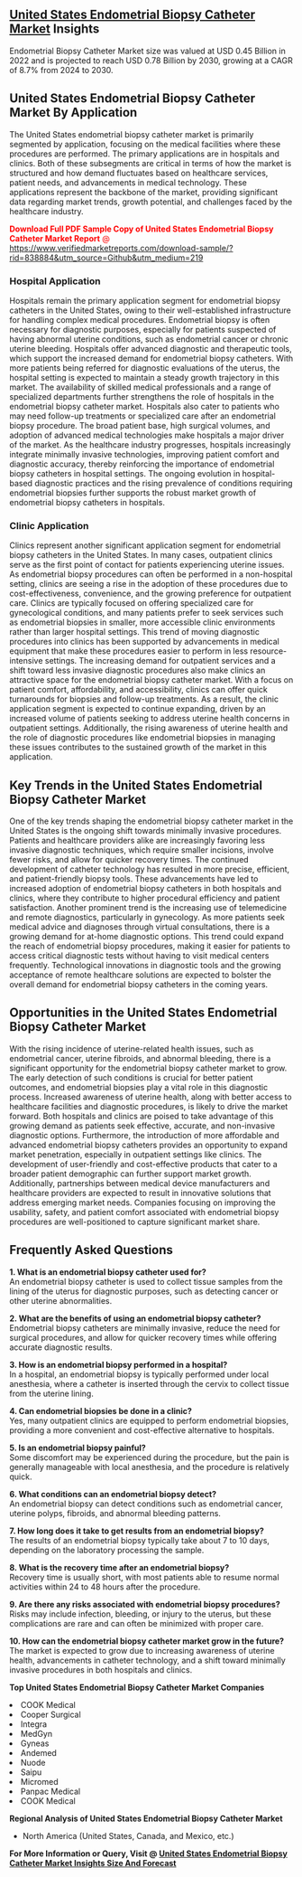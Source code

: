<h2><a href="https://www.verifiedmarketreports.com/download-sample/?rid=838884&amp;utm_source=Github&amp;utm_medium=219" target="_blank">United States Endometrial Biopsy Catheter Market</a> Insights</h2><p>Endometrial Biopsy Catheter Market size was valued at USD 0.45 Billion in 2022 and is projected to reach USD 0.78 Billion by 2030, growing at a CAGR of 8.7% from 2024 to 2030.</p><p><h2>United States Endometrial Biopsy Catheter Market By Application</h2> <p>The United States endometrial biopsy catheter market is primarily segmented by application, focusing on the medical facilities where these procedures are performed. The primary applications are in hospitals and clinics. Both of these subsegments are critical in terms of how the market is structured and how demand fluctuates based on healthcare services, patient needs, and advancements in medical technology. These applications represent the backbone of the market, providing significant data regarding market trends, growth potential, and challenges faced by the healthcare industry. <p><span class=""><span style="color: #ff0000;"><strong>Download Full PDF Sample Copy of United States Endometrial Biopsy Catheter Market Report</strong> @ </span><a href="https://www.verifiedmarketreports.com/download-sample/?rid=838884&amp;utm_source=Github&amp;utm_medium=219" target="_blank">https://www.verifiedmarketreports.com/download-sample/?rid=838884&amp;utm_source=Github&amp;utm_medium=219</a></span></p></p> <h3>Hospital Application</h3> <p>Hospitals remain the primary application segment for endometrial biopsy catheters in the United States, owing to their well-established infrastructure for handling complex medical procedures. Endometrial biopsy is often necessary for diagnostic purposes, especially for patients suspected of having abnormal uterine conditions, such as endometrial cancer or chronic uterine bleeding. Hospitals offer advanced diagnostic and therapeutic tools, which support the increased demand for endometrial biopsy catheters. With more patients being referred for diagnostic evaluations of the uterus, the hospital setting is expected to maintain a steady growth trajectory in this market. The availability of skilled medical professionals and a range of specialized departments further strengthens the role of hospitals in the endometrial biopsy catheter market. Hospitals also cater to patients who may need follow-up treatments or specialized care after an endometrial biopsy procedure. The broad patient base, high surgical volumes, and adoption of advanced medical technologies make hospitals a major driver of the market. As the healthcare industry progresses, hospitals increasingly integrate minimally invasive technologies, improving patient comfort and diagnostic accuracy, thereby reinforcing the importance of endometrial biopsy catheters in hospital settings. The ongoing evolution in hospital-based diagnostic practices and the rising prevalence of conditions requiring endometrial biopsies further supports the robust market growth of endometrial biopsy catheters in hospitals. <h3>Clinic Application</h3> <p>Clinics represent another significant application segment for endometrial biopsy catheters in the United States. In many cases, outpatient clinics serve as the first point of contact for patients experiencing uterine issues. As endometrial biopsy procedures can often be performed in a non-hospital setting, clinics are seeing a rise in the adoption of these procedures due to cost-effectiveness, convenience, and the growing preference for outpatient care. Clinics are typically focused on offering specialized care for gynecological conditions, and many patients prefer to seek services such as endometrial biopsies in smaller, more accessible clinic environments rather than larger hospital settings. This trend of moving diagnostic procedures into clinics has been supported by advancements in medical equipment that make these procedures easier to perform in less resource-intensive settings. The increasing demand for outpatient services and a shift toward less invasive diagnostic procedures also make clinics an attractive space for the endometrial biopsy catheter market. With a focus on patient comfort, affordability, and accessibility, clinics can offer quick turnarounds for biopsies and follow-up treatments. As a result, the clinic application segment is expected to continue expanding, driven by an increased volume of patients seeking to address uterine health concerns in outpatient settings. Additionally, the rising awareness of uterine health and the role of diagnostic procedures like endometrial biopsies in managing these issues contributes to the sustained growth of the market in this application. <h2>Key Trends in the United States Endometrial Biopsy Catheter Market</h2> <p>One of the key trends shaping the endometrial biopsy catheter market in the United States is the ongoing shift towards minimally invasive procedures. Patients and healthcare providers alike are increasingly favoring less invasive diagnostic techniques, which require smaller incisions, involve fewer risks, and allow for quicker recovery times. The continued development of catheter technology has resulted in more precise, efficient, and patient-friendly biopsy tools. These advancements have led to increased adoption of endometrial biopsy catheters in both hospitals and clinics, where they contribute to higher procedural efficiency and patient satisfaction. Another prominent trend is the increasing use of telemedicine and remote diagnostics, particularly in gynecology. As more patients seek medical advice and diagnoses through virtual consultations, there is a growing demand for at-home diagnostic options. This trend could expand the reach of endometrial biopsy procedures, making it easier for patients to access critical diagnostic tests without having to visit medical centers frequently. Technological innovations in diagnostic tools and the growing acceptance of remote healthcare solutions are expected to bolster the overall demand for endometrial biopsy catheters in the coming years. <h2>Opportunities in the United States Endometrial Biopsy Catheter Market</h2> <p>With the rising incidence of uterine-related health issues, such as endometrial cancer, uterine fibroids, and abnormal bleeding, there is a significant opportunity for the endometrial biopsy catheter market to grow. The early detection of such conditions is crucial for better patient outcomes, and endometrial biopsies play a vital role in this diagnostic process. Increased awareness of uterine health, along with better access to healthcare facilities and diagnostic procedures, is likely to drive the market forward. Both hospitals and clinics are poised to take advantage of this growing demand as patients seek effective, accurate, and non-invasive diagnostic options. Furthermore, the introduction of more affordable and advanced endometrial biopsy catheters provides an opportunity to expand market penetration, especially in outpatient settings like clinics. The development of user-friendly and cost-effective products that cater to a broader patient demographic can further support market growth. Additionally, partnerships between medical device manufacturers and healthcare providers are expected to result in innovative solutions that address emerging market needs. Companies focusing on improving the usability, safety, and patient comfort associated with endometrial biopsy procedures are well-positioned to capture significant market share. <h2>Frequently Asked Questions</h2> <p><b>1. What is an endometrial biopsy catheter used for?</b><br> An endometrial biopsy catheter is used to collect tissue samples from the lining of the uterus for diagnostic purposes, such as detecting cancer or other uterine abnormalities.</p> <p><b>2. What are the benefits of using an endometrial biopsy catheter?</b><br> Endometrial biopsy catheters are minimally invasive, reduce the need for surgical procedures, and allow for quicker recovery times while offering accurate diagnostic results.</p> <p><b>3. How is an endometrial biopsy performed in a hospital?</b><br> In a hospital, an endometrial biopsy is typically performed under local anesthesia, where a catheter is inserted through the cervix to collect tissue from the uterine lining.</p> <p><b>4. Can endometrial biopsies be done in a clinic?</b><br> Yes, many outpatient clinics are equipped to perform endometrial biopsies, providing a more convenient and cost-effective alternative to hospitals.</p> <p><b>5. Is an endometrial biopsy painful?</b><br> Some discomfort may be experienced during the procedure, but the pain is generally manageable with local anesthesia, and the procedure is relatively quick.</p> <p><b>6. What conditions can an endometrial biopsy detect?</b><br> An endometrial biopsy can detect conditions such as endometrial cancer, uterine polyps, fibroids, and abnormal bleeding patterns.</p> <p><b>7. How long does it take to get results from an endometrial biopsy?</b><br> The results of an endometrial biopsy typically take about 7 to 10 days, depending on the laboratory processing the sample.</p> <p><b>8. What is the recovery time after an endometrial biopsy?</b><br> Recovery time is usually short, with most patients able to resume normal activities within 24 to 48 hours after the procedure.</p> <p><b>9. Are there any risks associated with endometrial biopsy procedures?</b><br> Risks may include infection, bleeding, or injury to the uterus, but these complications are rare and can often be minimized with proper care.</p> <p><b>10. How can the endometrial biopsy catheter market grow in the future?</b><br> The market is expected to grow due to increasing awareness of uterine health, advancements in catheter technology, and a shift toward minimally invasive procedures in both hospitals and clinics.</p> </p><p><strong>Top United States Endometrial Biopsy Catheter Market Companies</strong></p><div data-test-id=""><p><li>COOK Medical</li><li> Cooper Surgical</li><li> Integra</li><li> MedGyn</li><li> Gyneas</li><li> Andemed</li><li> Nuode</li><li> Saipu</li><li> Micromed</li><li> Panpac Medical</li><li> COOK Medical</li></p><div><strong>Regional Analysis of&nbsp;United States Endometrial Biopsy Catheter Market</strong></div><ul><li dir="ltr"><p dir="ltr">North America&nbsp;(United States, Canada, and Mexico, etc.)</p></li></ul><p><strong>For More Information or Query, Visit @&nbsp;</strong><strong><a href="https://www.verifiedmarketreports.com/product/endometrial-biopsy-catheter-market/?utm_source=Github&amp;utm_medium=219" target="_blank">United States Endometrial Biopsy Catheter Market Insights Size And Forecast</a></strong></p></div>
